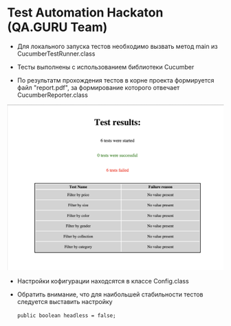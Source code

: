 
# Test Automation Haсkaton (QA.GURU Team)

*  Для локального запуска тестов необходимо вызвать метод main из CucumberTestRunner.class

*  Тесты выполнены с использованием библиотеки Cucumber

*  По результатм прохождения тестов в корне проекта формируется файл "report.pdf", за формирование которого отвечает CucumberReporter.class

![Report_example](src/test/resources/examples/report_example.png)


*  Настройки кофигурации находсятся в классе Config.class

* Обратить внимание, что для наибольшей стабильности тестов следуется выставить настройку 

    `public boolean headless = false;`
